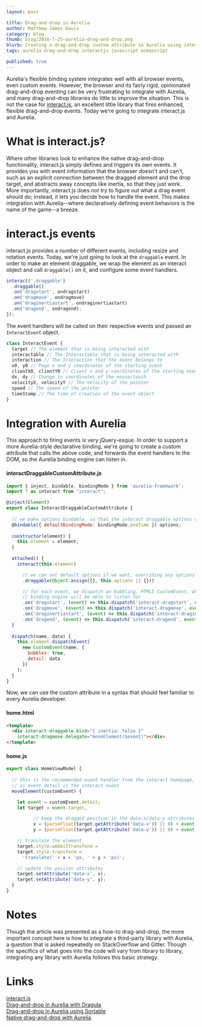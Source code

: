 ```yaml
---
layout: post

title: Drag-and-drop in Aurelia
author: Matthew James Davis
category: blog
thumb: blog/2016-7-25-aurelia-drag-and-drop.png
blurb: Creating a drag-and-drop custom attribute in Aurelia using interact.js
tags: aurelia drag-and-drop interactjs javascript ecmascript 

published: true
---
```

Aurelia's flexible binding system integrates well with all browser events, even custom events. However, the browser and its fairly rigid, opinionated drag-and-drop eventing can be very frustrating to integrate with Aurelia, and many drag-and-drop libraries do little to improve the situation. This is not the case for [interact.js](http://interactjs.io/), an excellent little library that fires enhanced, flexible drag-and-drop events. Today we're going to integrate interact.js and Aurelia.

# What is interact.js? 
Where other libraries look to enhance the native drag-and-drop functionality, interact.js simply defines and triggers its own events. It provides you with event information that the browser doesn't and can't, such as an explicit connection between the dragged element and the drop target, and abstracts away concepts like inertia, so that they just work. More importantly, interact.js does *not* try to figure out what a drag event should do; instead, it lets you decide how to handle the event. This makes integration with Aurelia--where declaratively defining event behaviors is the name of the game--a breeze.

# interact.js events 
interact.js provides a number of different events, including resize and rotation events. Today, we're just going to look at the `draggable` event. In order to make an element draggable, we wrap the element as an interact object and call `draggable()` on it, and configure some event handlers.

```javascript
interact('.draggable')
  .draggable()
  .on('dragstart', ondragstart)
  .on('dragmove', ondragmove)
  .on('draginertiastart', ondraginertiastart)
  .on('dragend', ondragend);
});
```

The event handlers will be called on their respective events and passed an `InteractEvent` object.

```javascript
class InteractEvent {
  target // The element that is being interacted with
  interactable // The Interactable that is being interacted with
  interaction // The Interaction that the event belongs to
  x0, y0 // Page x and y coordinates of the starting event
  clientX0, clientY0 // Client x and y coordinates of the starting event
  dx, dy // Change in coordinates of the mouse/touch
  velocityX, velocityY // The Velocity of the pointer
  speed // The speed of the pointer
  timeStamp // The time of creation of the event object
}
```

# Integration with Aurelia
This approach to firing events is very jQuery-esque. In order to support a more Aurelia-style declarative binding, we're going to create a custom attribute that calls the above code, and forwards the event handlers to the DOM, so the Aurelia binding engine can listen in.

#### interactDraggableCustomAttribute.js

```javascript
import { inject, bindable, bindingMode } from 'aurelia-framework';
import * as interact from "interact";

@inject(Element)
export class InteractDraggableCustomAttribute {
  
  // we make options bindable, so that the interact draggable options can be customized declaratively
  @bindable({ defaultBindingMode: bindingMode.oneTime }) options;
  
  constructor(element) {
    this.element = element;
  }
  
  attached() {
    interact(this.element)

      // we can set default options if we want, overriding any options that were passed in
      .draggable(Object.assign({}, this.options || {}))

      // for each event, we dispatch an bubbling, HTML5 CustomEvent, which the aurelia
      // binding engine will be able to listen for
      .on('dragstart', (event) => this.dispatch('interact-dragstart', event))
      .on('dragmove', (event) => this.dispatch('interact-dragmove', event))
      .on('draginertiastart', (event) => this.dispatch('interact-draginertiastart', event))
      .on('dragend', (event) => this.dispatch('interact-dragend', event));
  }
  
  dispatch(name, data) {
    this.element.dispatchEvent(
      new CustomEvent(name, {
        bubbles: true,
        detail: data
      })
    );
  }
}
```

Now, we can use the custom attribute in a syntax that should feel familiar to every Aurelia developer.

#### home.html 

```html
<template> 
  <div interact-draggable.bind="{ inertia: false }"
    interact-dragmove.delegate="moveElement($event)"></div>
</template> 
```

#### home.js

```javascript
export class HomeViewModel {
  
  // this is the recommended event handler from the interact homepage, updated
  // as event.detail is the interact event
  moveElement(customEvent) {

    let event = customEvent.detail;
    let target = event.target,

          // keep the dragged position in the data-x/data-y attributes
          x = (parseFloat(target.getAttribute('data-x')) || 0) + event.dx,
          y = (parseFloat(target.getAttribute('data-y')) || 0) + event.dy;

    // translate the element
    target.style.webkitTransform =
    target.style.transform =
      'translate(' + x + 'px, ' + y + 'px)';

    // update the posiion attributes
    target.setAttribute('data-x', x);
    target.setAttribute('data-y', y);
  }
}
```

# Notes
Though the article was presented as a how-to drag-and-drop, the more important concept here is how to integrate a third-party library with Aurelia, a question that is asked repeatedly on StackOverflow and Gitter. Though the specifics of what goes into the code will vary from library to library, integrating any library with Aurelia follows this basic strategy.

# Links
[interact.js](http://interactjs.io/)<br />
[Drag-and-drop in Aurelia with Dragula](https://www.danyow.net/drag-and-drop-with-aurelia/)<br />
[Drag-and-drop in Aurelia using Sortable](http://ilikekillnerds.com/2015/09/aurelia-and-dragdrop-using-sortable/)<br />
[Native drag-and-drop with Aurelia](http://stackoverflow.com/questions/28357530/drag-and-drop-in-aurelia-not-working)<br />